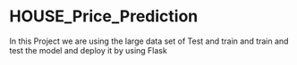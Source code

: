 # HOUSE_Price_Prediction
In this Project we are using the large data set of Test and train and train and test the model and deploy it by using Flask 

